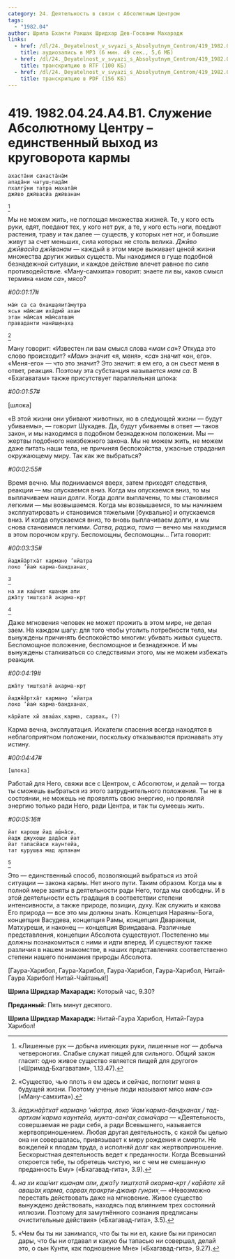 ```yaml
---
category: 24. Деятельность в связи с Абсолютным Центром
tags:
  - "1982.04"
author: Шрила Бхакти Ракшак Шридхар Дев-Госвами Махарадж
links:
  - href: /dl/24._Deyatelnost_v_svyazi_s_Absolyutnym_Centrom/419_1982.04.24.A4.B1_SridharMj_Sluzhenie_Absoljutnomu_Centru--edinstvennyj_vyhod_iz_krugovorota_karmy.mp3
    title: аудиозапись в MP3 (6 мин. 49 сек., 5,6 МБ)
  - href: /dl/24._Deyatelnost_v_svyazi_s_Absolyutnym_Centrom/419_1982.04.24.A4.B1_SridharMj_Sluzhenie_Absoljutnomu_Centru--edinstvennyj_vyhod_iz_krugovorota_karmy.rtf
    title: транскрипцию в RTF (100 КБ)
  - href: /dl/24._Deyatelnost_v_svyazi_s_Absolyutnym_Centrom/419_1982.04.24.A4.B1_SridharMj_Sluzhenie_Absoljutnomu_Centru--edinstvennyj_vyhod_iz_krugovorota_karmy.pdf
    title: транскрипцию в PDF (156 КБ)
---
```


# 419. 1982.04.24.A4.B1. Служение Абсолютному Центру – единственный выход из круговорота кармы

    ахаста̄ни сахаста̄на̄м
    апада̄ни чатуш̣-пада̄м
    пхалгӯни татра махата̄м̇
    джӣво джӣвасйа джӣванам
[^_ftn1]

Мы не можем жить, не поглощая множества жизней. Те, у кого есть руки, едят, поедают тех, у кого нет рук, а те, у кого есть ноги, поедают растения, траву и так далее — существ, у которых нет ног, и большие живут за счет меньших, сила которых не столь велика. *Джӣво джӣвасйа джӣванам* — каждый в этом мире выживает ценой жизни множества других живых существ. Мы находимся в гуще подобной безнадежной ситуации, и каждое действие влечет равное по силе противодействие. «Ману-самхита» говорит: знаете ли вы, каков смысл термина «*мам са*», мясо?

*#00:01:17#*

    ма̄м̇ са са бхакш̣аяита̄мутра
    ясья ма̄м̇сам иха̄дмй ахам
    этан ма̄м̇сая ма̄м̇сатвам̇
    праваданти манӣш̣ин̣ах̣а
[^_ftn2]

Ману говорит: «Известен ли вам смысл слова «*мам са*»? Откуда это слово происходит? «*Мам*» значит «я, меня», «*са*» значит «он, его». «Меня-его» — что это значит? Это значит: я ем его, а он съест меня в ответ, реакция. Поэтому эта субстанция называется *мам са*. В «Бхагаватам» также присутствует параллельная шлока:

*#00:01:57#*

[шлока]

«В этой жизни они убивают животных, но в следующей жизни — будут убиваемы», — говорит Шукадев. Да, будут убиваемы в ответ — таков закон, и мы находимся в подобном безнадежном положении. Мы — жертвы подобного неизбежного закона. Мы не можем жить, не можем даже питать наши тела, не причиняя беспокойства, ужасные страдания окружающему миру. Так как же выбраться?

*#00:02:55#*

Время вечно. Мы поднимаемся вверх, затем приходят следствия, реакции — мы опускаемся вниз. Когда мы опускаемся вниз, то мы выплачиваем наши долги. Когда долги выплачены, то мы становимся легкими — мы возвышаемся. Когда мы возвышаемся, то мы начинаем эксплуатировать и становимся тяжелыми [буквально] и опускаемся вниз. И когда опускаемся вниз, то вновь выплачиваем долги, и мы снова становимся легкими. *Сатва*, *раджа*, *тама* — вечно мы находимся в этом порочном кругу. Беспомощны, беспомощны… Гита говорит:

*#00:03:35#*

    йаджн̃а̄ртха̄т карман̣о ’нйатра
    локо ’йам̇ карма-бандханах̣
[^_ftn3]

    на хи каш́чит кшан̣ам апи
    джа̄ту тишт̣хатй акарма-кр̣т
[^_ftn4]

Даже мгновения человек не может прожить в этом мире, не делая заем. На каждом шагу: для того чтобы утолить потребности тела, мы вынуждены причинять беспокойство многим: убивать живых существ. Беспомощное положение, беспомощное и безнадежное. И мы вынуждены сталкиваться со следствиями этого, мы не можем избежать реакции.

*#00:04:19#*

    джа̄ту тишт̣хатй акарма-кр̣т

    йаджн̃а̄ртха̄т карман̣о ’нйатра
    локо ’йам̇ карма-бандханах̣

    ка̄рйате хй аваш́ах̣ карма, сарвах̣… (?)

Карма вечна, эксплуатация. Искатели спасения всегда находятся в неблагоприятном положении, поскольку отказываются признавать эту истину.

*#00:04:47#*

    [шлока]

Работай для Него, свяжи все с Центром, с Абсолютом, и делай — тогда ты сможешь выбраться из этого затруднительного положения. Ты не в состоянии, не можешь не проявлять свою энергию, но проявляй энергию только ради Него, ради Центра, и так ты сумеешь жить.

*#00:05:16#*

    йат карош̣и йад аш́на̄си,
    йадж джухош̣и дада̄си йат
    йат тапасйаси каунтейа,
    тат куруш̣ва мад арпан̣ам
[^_ftn5]

Это — единственный способ, позволяющий выбраться из этой ситуации — закона кармы. Нет иного пути. Таким образом. Когда мы в полной мере заняты в деятельности ради Него, тогда мы свободны. И в этой деятельности есть градация в соответствии степени интенсивности, а также природе, позиции, духу. Как служить и какова Его природа — все это мы должны знать. Концепция Нараяны-Бога, концепция Васудева, концепция Рамы, концепция Дваракеши, Матхуреши, и наконец — концепция Вриндавана. Различные представления, концепции Абсолюта существуют. Постепенно мы должны познакомиться с ними и идти вперед. И существуют также различия в нашем знакомстве, в наших представлениях соответственно степени нашего понимания природы Абсолюта.

[Гаура-Харибол, Гаура-Харибол, Гаура-Харибол, Гаура-Харибол, Нитай-Гаура Харибол! Нитай-Чайтанья!]

**Шрила Шридхар Махарадж:** Который час, 9.30?

**Преданный:** Пять минут десятого.

**Шрила Шридхар Махарадж:** Нитай-Гаура Харибол, Нитай-Гаура Харибол!



[^_ftn1]: «Лишенные рук — добыча имеющих руки, лишенные ног — добыча четвероногих. Слабые служат пищей для сильного. Общий закон гласит: одно живое существо является пищей для другого» («Шримад-Бхагаватам», 1.13.47).

[^_ftn2]: «Существо, чью плоть я ем здесь и сейчас, поглотит меня в будущей жизни. Поэтому ученые люди называют мясо *мам-са*» («Ману-самхита»).

[^_ftn3]: *йаджн̃а̄ртха̄т карман̣о ’нйатра, локо ’йам̇ карма-бандханах̣ / тад-артхам̇ карма каунтейа, мукта-сан̇гах̣ сама̄чара* — «Деятельность, совершаемая не ради себя, а ради Всевышнего, называется жертвоприношением. Любая другая деятельность, с какой бы целью она ни совершалась, привязывает к миру рождения и смерти. Не вожделей к плодам труда, а исполняй долг как жертвоприношение. Бескорыстная деятельность ведет к преданности. Когда Всевышний откроется тебе, ты обретешь чистую, ни с чем не смешанную преданность Ему» («Бхагавад-гита», 3.9).

[^_ftn4]: *на хи каш́чит кшан̣ам апи, джа̄ту тишт̣хатй акарма-кр̣т / ка̄рйате хй аваш́ах̣ карма, сарвах̣ пракр̣ти-джаир гун̣аих̣* — «Невозможно перестать действовать даже на мгновение. Живое существо вынуждено действовать, находясь под влиянием трех состояний иллюзии. Поэтому для замутнённого сознания предписаны очистительные действия» («Бхагавад-гита», 3.5).

[^_ftn5]: «Чем бы ты ни занимался, что бы ты ни ел, какие бы ни приносил дары, что бы ни отдавал и какую бы тапасью ни совершал, делай это, о сын Кунти, как подношение Мне» («Бхагавад-гита», 9.27).

